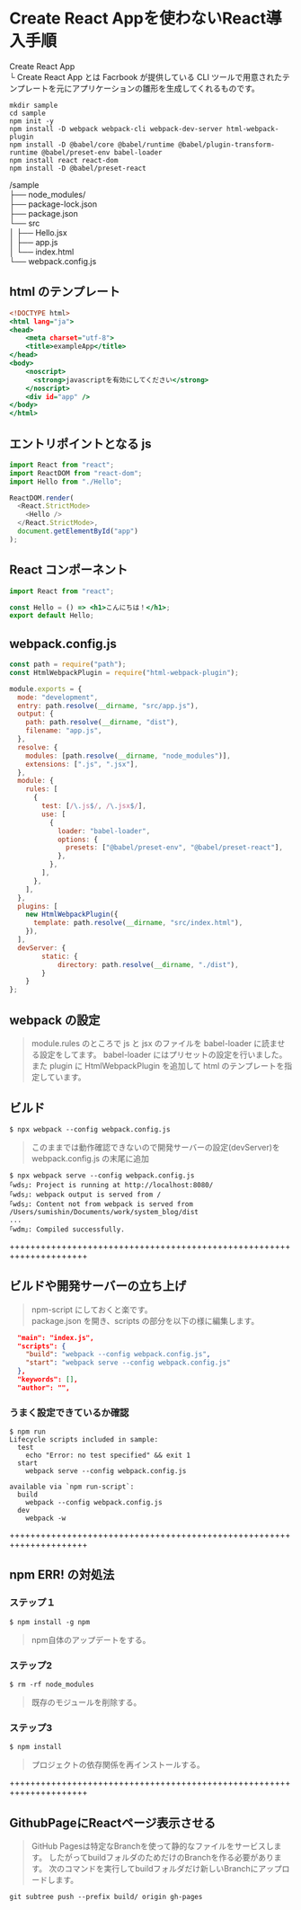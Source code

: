 
# Create React Appを使わないReact導入手順

Create React App  
└ Create React App とは Facrbook が提供している CLI ツールで用意されたテンプレートを元にアプリケーションの雛形を生成してくれるものです。

```vim
mkdir sample
cd sample
npm init -y
npm install -D webpack webpack-cli webpack-dev-server html-webpack-plugin
npm install -D @babel/core @babel/runtime @babel/plugin-transform-runtime @babel/preset-env babel-loader
npm install react react-dom
npm install -D @babel/preset-react
```

/sample  
├── node_modules/  
├── package-lock.json  
├── package.json  
└── src  
│   ├── Hello.jsx  
│   ├── app.js  
│   └── index.html  
└── webpack.config.js  

## html のテンプレート
```index.html
<!DOCTYPE html>
<html lang="ja">
<head>
    <meta charset="utf-8">
    <title>exampleApp</title>
</head>
<body>
    <noscript>
      <strong>javascriptを有効にしてください</strong>
    </noscript>
    <div id="app" />
</body>
</html>
```

## エントリポイントとなる js
```app.js
import React from "react";
import ReactDOM from "react-dom";
import Hello from "./Hello";

ReactDOM.render(
  <React.StrictMode>
    <Hello />
  </React.StrictMode>,
  document.getElementById("app")
);

```

## React コンポーネント
```Hello.jsx
import React from "react";

const Hello = () => <h1>こんにちは！</h1>;
export default Hello;

```
## webpack.config.js
```webpack.config.js
const path = require("path");
const HtmlWebpackPlugin = require("html-webpack-plugin");

module.exports = {
  mode: "development",
  entry: path.resolve(__dirname, "src/app.js"),
  output: {
    path: path.resolve(__dirname, "dist"),
    filename: "app.js",
  },
  resolve: {
    modules: [path.resolve(__dirname, "node_modules")],
    extensions: [".js", ".jsx"],
  },
  module: {
    rules: [
      {
        test: [/\.js$/, /\.jsx$/],
        use: [
          {
            loader: "babel-loader",
            options: {
              presets: ["@babel/preset-env", "@babel/preset-react"],
            },
          },
        ],
      },
    ],
  },
  plugins: [
    new HtmlWebpackPlugin({
      template: path.resolve(__dirname, "src/index.html"),
    }),
  ],
  devServer: {
        static: {
            directory: path.resolve(__dirname, "./dist"),
        }
    }
};

```

## webpack の設定
> module.rules のところで js と jsx のファイルを babel-loader に読ませる設定をしてます。
> babel-loader にはプリセットの設定を行いました。
> また plugin に HtmlWebpackPlugin を追加して html のテンプレートを指定しています。


## ビルド

```vim
$ npx webpack --config webpack.config.js
```

> このままでは動作確認できないので開発サーバーの設定(devServer)を webpack.config.js の末尾に追加

```vim
$ npx webpack serve --config webpack.config.js
｢wds｣: Project is running at http://localhost:8080/
｢wds｣: webpack output is served from /
｢wds｣: Content not from webpack is served from /Users/sumishin/Documents/work/system_blog/dist
...
｢wdm｣: Compiled successfully.
```


+++++++++++++++++++++++++++++++++++++++++++++++++++++++++++++++++++++
## ビルドや開発サーバーの立ち上げ 
> npm-script にしておくと楽です。  
> package.json を開き、scripts の部分を以下の様に編集します。


```package.json
  "main": "index.js",
  "scripts": {
    "build": "webpack --config webpack.config.js",
    "start": "webpack serve --config webpack.config.js"
  },
  "keywords": [],
  "author": "",
```

### うまく設定できているか確認

```vim
$ npm run
Lifecycle scripts included in sample:
  test
    echo "Error: no test specified" && exit 1
  start
    webpack serve --config webpack.config.js

available via `npm run-script`:
  build
    webpack --config webpack.config.js
  dev
    webpack -w
```

+++++++++++++++++++++++++++++++++++++++++++++++++++++++++++++++++++++
## npm ERR! の対処法

### ステップ１

```
$ npm install -g npm
```

> npm自体のアップデートをする。

### ステップ2

```
$ rm -rf node_modules
```

> 既存のモジュールを削除する。

### ステップ3

```
$ npm install

```

> プロジェクトの依存関係を再インストールする。

+++++++++++++++++++++++++++++++++++++++++++++++++++++++++++++++++++++
## GithubPageにReactページ表示させる
> GitHub Pagesは特定なBranchを使って静的なファイルをサービスします。
したがってbuildフォルダのためだけのBranchを作る必要があります。
次のコマンドを実行してbuildフォルダだけ新しいBranchにアップロードします。

```vim
git subtree push --prefix build/ origin gh-pages
```
